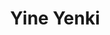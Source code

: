 ---
title:  "Yine Yenki"
metadate: "hide"
categories: [ Participant, UI, Graphics ]
image: "/assets/images/story6.jpg"
---